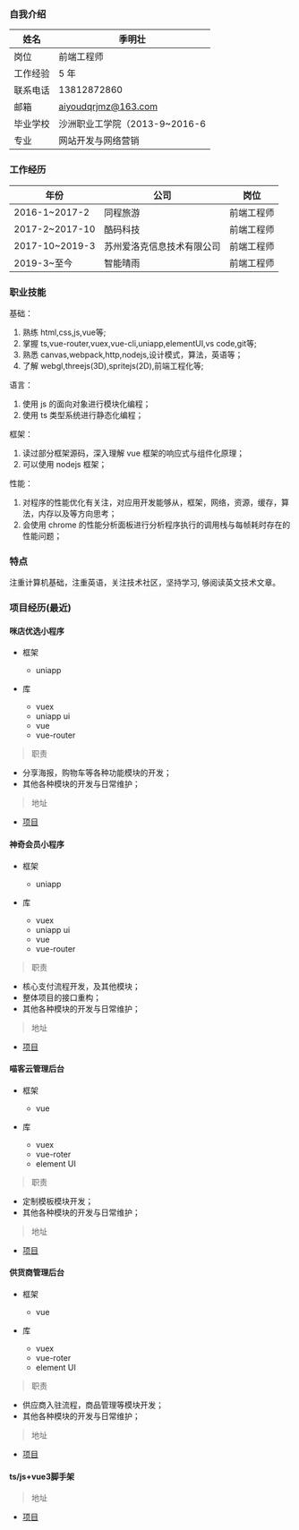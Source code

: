 ### 自我介绍

| 姓名     | 季明壮                        |
| -------- | ----------------------------- |
| 岗位     | 前端工程师                    |
| 工作经验 | 5 年                          |
| 联系电话 | 13812872860                   |
| 邮箱     | aiyoudqrjmz@163.com          |
| 毕业学校 | 沙洲职业工学院（2013-9~2016-6 |
| 专业     | 网站开发与网络营销            |

### 工作经历

| 年份           | 公司                       | 岗位       |
| -------------- | -------------------------- | ---------- |
| 2016-1~2017-2  | 同程旅游                   | 前端工程师 |
| 2017-2~2017-10 | 酷码科技                   | 前端工程师 |
| 2017-10~2019-3 | 苏州爱洛克信息技术有限公司 | 前端工程师 |
| 2019-3~至今    | 智能晴雨                   | 前端工程师 |

### 职业技能

基础：

1. 熟练 html,css,js,vue等;
2. 掌握 ts,vue-router,vuex,vue-cli,uniapp,elementUI,vs code,git等;
3. 熟悉 canvas,webpack,http,nodejs,设计模式，算法，英语等；
4. 了解 webgl,threejs(3D),spritejs(2D),前端工程化等;

语言：

1. 使用 js 的面向对象进行模块化编程；
2. 使用 ts 类型系统进行静态化编程；

框架：

1. 读过部分框架源码，深入理解 vue 框架的响应式与组件化原理；
2. 可以使用 nodejs 框架；

性能：

1. 对程序的性能优化有关注，对应用开发能够从，框架，网络，资源，缓存，算法，内存以及等方向思考；
2. 会使用 chrome 的性能分析面板进行分析程序执行的调用栈与每帧耗时存在的性能问题；

### 特点

注重计算机基础，注重英语，关注技术社区，坚持学习, 够阅读英文技术文章。

### 项目经历(最近)

#### 咪店优选小程序

- 框架
  - uniapp

- 库
  - vuex
  - uniapp ui
  - vue
  - vue-router

> 职责

- 分享海报，购物车等各种功能模块的开发；
- 其他各种模块的开发与日常维护；

> 地址

- [项目](../project/mishop.md)

#### 神奇会员小程序

- 框架
  - uniapp
  
- 库
  - vuex
  - uniapp ui
  - vue
  - vue-router

> 职责

- 核心支付流程开发，及其他模块；
- 整体项目的接口重构；
- 其他各种模块的开发与日常维护；

> 地址

- [项目](../project/discount.md)

#### 喵客云管理后台

- 框架
  - vue

- 库
  - vuex
  - vue-roter
  - element UI
  
> 职责

- 定制模板模块开发；
- 其他各种模块的开发与日常维护；

> 地址

- [项目](../project/cloud.md)

#### 供货商管理后台

- 框架
  - vue
  
- 库
  - vuex
  - vue-roter
  - element UI

> 职责

- 供应商入驻流程，商品管理等模块开发；
- 其他各种模块的开发与日常维护；

> 地址

- [项目](../project/pop.md)


#### ts/js+vue3脚手架

> 地址

- [项目](https://github.com/BoswellJi/BoswellJi/tree/master/webpack)
